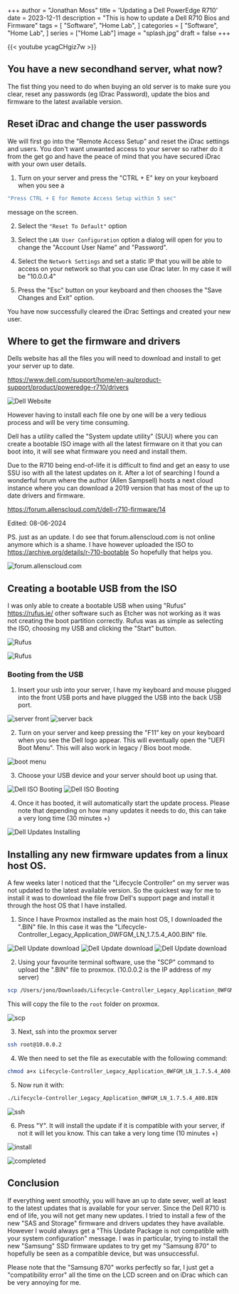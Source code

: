 +++
author = "Jonathan Moss"
title = 'Updating a Dell PowerEdge R710'
date = 2023-12-11
description = "This is how to update a Dell R710 Bios and Firmware"
tags = [
    "Software",
    "Home Lab",
]
categories = [
    "Software",
    "Home Lab",
]
series = ["Home Lab"]
image = "splash.jpg"
draft = false
+++

{{< youtube ycagCHgiz7w >}}

## You have a new secondhand server, what now?

The fist thing you need to do when buying an old server is to make sure you clear, reset any passwords (eg IDrac Password), update the bios and firmware to the latest available version.

## Reset iDrac and change the user passwords

We will first go into the "Remote Access Setup" and reset the iDrac settings and users.
You don't want unwanted access to your server so rather do it from the get go and have the peace of mind that you have secured iDrac with your own user details.

1. Turn on your server and press the "CTRL + E" key on your keyboard when you see a 
```bash 
"Press CTRL + E for Remote Access Setup within 5 sec"
```
message on the screen.

2. Select the ``` "Reset To Default" ``` option

3. Select the ``` LAN User Configuration ``` option a dialog will open for you to change the "Account User Name" and "Password".

4. Select the ``` Network Settings ``` and set a static IP that you will be able to access on your network so that you can use iDrac later. In my case it will be "10.0.0.4"

5. Press the "Esc" button on your keyboard and then chooses the "Save Changes and Exit" option.

You have now successfully cleared the iDrac Settings and created your new user.

## Where to get the firmware and drivers

Dells website has all the files you will need to download and install to get your server up to date. 

https://www.dell.com/support/home/en-au/product-support/product/poweredge-r710/drivers

![Dell Website](1.jpg)

However having to install each file one by one will be a very tedious process and will be very time consuming.

Dell has a utility called the "System update utility" (SUU) where you can create a bootable ISO image with all the latest firmware on it that you can boot into, it will see what firmware you need and install them.

Due to the R710 being end-of-life it is difficult to find and get an easy to use SSU iso with all the latest updates on it. After a lot of searching I found a wonderful forum where the author (Allen Sampsell) hosts a next cloud instance where you can download a 2019 version that has most of the up to date drivers and firmware.

https://forum.allenscloud.com/t/dell-r710-firmware/14

Edited: 08-06-2024

PS. just as an update. I do see that forum.allenscloud.com is not online anymore which is a shame. I have however uploaded the ISO to https://archive.org/details/r-710-bootable So hopefully that helps you.

![forum.allenscloud.com](8.jpg)

## Creating a bootable USB from the ISO

I was only able to create a bootable USB when using "Rufus" https://rufus.ie/ other software such as Etcher was not working as it was not creating the boot partition correctly. Rufus was as simple as selecting the ISO, choosing my USB and clicking the "Start" button.

![Rufus](9.jpg)

![Rufus](10.jpg)

### Booting from the USB

1. Insert your usb into your server, I have my keyboard and mouse plugged into the front USB ports and have plugged the USB into the back USB port.

![server front](11.jpg)
![server back](12.jpg)

2. Turn on your server and keep pressing the "F11" key on your keyboard when you see the Dell logo appear. This will eventually open the "UEFI Boot Menu". This will also work in legacy / Bios boot mode.

![boot menu](13.jpg)

3. Choose your USB device and your server should boot up using that.

![Dell ISO Booting](14.jpg)
![Dell ISO Booting](15.jpg)

4. Once it has booted, it will automatically start the update process. Please note that depending on how many updates it needs to do, this can take a very long time (30 minutes +)

![Dell Updates Installing](16.jpg)

## Installing any new firmware updates from a linux host OS.

A few weeks later I noticed that the "Lifecycle Controller" on my server was not updated to the latest available version. So the quickest way for me to install it was to download the file frow Dell's support page and install it through the host OS that I have installed.

1. Since I have Proxmox installed as the main host OS, I downloaded the ".BIN" file. In this case it was the "Lifecycle-Controller_Legacy_Application_0WFGM_LN_1.7.5.4_A00.BIN" file.

![Dell Update download](2.jpg)
![Dell Update download](3.jpg)
![Dell Update download](4.jpg)

2. Using your favourite terminal software, use the "SCP" command to upload the ".BIN" file to proxmox. (10.0.0.2 is the IP address of my server)
```bash
scp /Users/jono/Downloads/Lifecycle-Controller_Legacy_Application_0WFGM_LN_1.7.5.4_A00.BIN root@10.0.0.2:/root
```
This will copy the file to the ```root``` folder on proxmox.

![scp](17.jpg)

3. Next, ssh into the proxmox server
```bash
ssh root@10.0.0.2
```

4. We then need to set the file as executable with the following command:
```bash
chmod a+x Lifecycle-Controller_Legacy_Application_0WFGM_LN_1.7.5.4_A00.BIN
```

5. Now run it with:
```bash
./Lifecycle-Controller_Legacy_Application_0WFGM_LN_1.7.5.4_A00.BIN
```
![ssh](18.jpg)

6. Press "Y". It will install the update if it is compatible with your server, if not it will let you know. This can take a very long time (10 minutes +)

![install](19.jpg)

![completed](21.jpg)

## Conclusion

If everything went smoothly, you will have an up to date sever, well at least to the latest updates that is available for your server. Since the Dell R710 is end of life, you will not get many new updates.
I tried to install a few of the new "SAS and Storage" firmware and drivers updates they have available. However I would always get a "This Update Package is not compatible with your system configuration" message. I was in particular, trying to install the new "Samsung" SSD firmware updates to try get my "Samsung 870" to hopefully be seen as a compatible device, but was unsuccessful.

Please note that the "Samsung 870" works perfectly so far, I just get a "compatibility error" all the time on the LCD screen and on iDrac which can be very annoying for me.  
